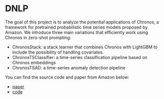 # DNLP
The goal of this project is to analyze the potential applications of Chronos, a framework for pretrained probabilistic time series models proposed by Amazon.
We introduce three main variations that efficiently work using Chronos in zero-shot prompting:
* ChronosStack: a stack learner that combines Chronos with LightGBM to include the possibility of handling covariates.
* ChronosTSClassifier: a time-series classification pipeline based on Chronos embeddings
* ChronosTSAD: a time-series anomaly detection pipeline

You can find the source code and paper from Amazon below:
* [paper](https://arxiv.org/pdf/2403.07815)
* [code](https://github.com/amazon-science/chronos-forecasting)
